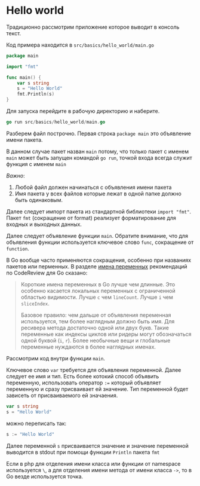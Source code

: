 # Hello world

Традиционно рассмотрим приложение которое выводит в консоль текст.

Код примера находится в `src/basics/hello_world/main.go`

```go
package main

import "fmt"

func main() {
	var s string
	s = "Hello World"
	fmt.Println(s)
}
```

Для запуска перейдите в рабочую директорию и наберите.

```go
go run src/basics/hello_world/main.go
```

Разберем файл построчно. Первая строка `package main` это объявление имени пакета.

В данном случае пакет назван `main` потому, что только пакет с именем `main` может быть
запущен командой `go run`, точкой входа всегда служит функция с именем `main`

*Важно*:

1. Любой файл должен начинаться с объявления имени пакета
2. Имя пакета у всех файлов которые лежат в одной папке должно быть одинаковым.

Далее следует импорт пакета из стандартной библиотеки `import "fmt"`. Пакет `fmt`
(сокращение от format) реализует форматирование для входных и выходных данных.

Далее следует объявление функции `main`. Обратите внимание, что для объявления функции
используется ключевое слово `func`, сокращение от `function`.

В Go вообще часто применяются
сокращения, особенно при названиях пакетов или перменных. В разделе
[имена переменных](https://github.com/golang/go/wiki/CodeReviewComments#variable-names)
рекомендаций по CodeReview для Go сказано:

>Короткие имена переменных в Go лучше чем длинные. Это особенно касается локальных
>переменных с ограниченной областью видимости. Лучше `c` чем `lineCount`. Лучше `i` чем `sliceIndex`.
>
>Базовое правило: чем дальше от объявления переменная используется, тем более наглядным
>должно быть имя. Для ресивера метода достаточно одной или двух букв. Такие переменные
>как индексы циклов или ридеры могут обозначаться одной буквой (`i`, `r`).
>Более необычные вещи и глобальные переменные нуждаются в более наглядных именах.

Рассмотрим код внутри функции `main`.

Ключевое слово `var` требуется для объявления переменной. Далее следует ее имя и тип.
Есть более котокий способ объявить переменную, использовать оператор `:=` который объявляет
переменную и сразу присваивает ей значение. Тип переменной будет зависеть от присваиваемого
ей значаения.

```go
var s string
s = "Hello World"
```

можно переписать так:

```go
s := "Hello World"
```

Далее переменной `s` присваивается значение и значение переменной выводится в stdout
при помощи функции `Println` пакета `fmt`

Если в php для отделения имени класса или функции от namespace используется `\`, а для
отделения имени метода от имени класса `->`, то в Go везде используется точка.
